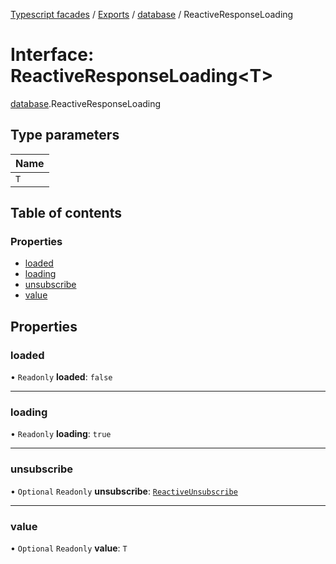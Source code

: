 [Typescript facades](../index.md) / [Exports](../modules.md) / [database](../modules/database.md) / ReactiveResponseLoading

# Interface: ReactiveResponseLoading<T\>

[database](../modules/database.md).ReactiveResponseLoading

## Type parameters

| Name |
| :------ |
| `T` |

## Table of contents

### Properties

- [loaded](database.ReactiveResponseLoading.md#loaded)
- [loading](database.ReactiveResponseLoading.md#loading)
- [unsubscribe](database.ReactiveResponseLoading.md#unsubscribe)
- [value](database.ReactiveResponseLoading.md#value)

## Properties

### loaded

• `Readonly` **loaded**: ``false``

___

### loading

• `Readonly` **loading**: ``true``

___

### unsubscribe

• `Optional` `Readonly` **unsubscribe**: [`ReactiveUnsubscribe`](../modules/database.md#reactiveunsubscribe)

___

### value

• `Optional` `Readonly` **value**: `T`

